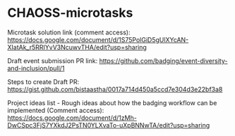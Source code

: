 # CHAOSS-microtasks

Microtask solution link (comment access): https://docs.google.com/document/d/1S75PolGiD5gUlXYcAN-XIatAk_r5RRIYvV3NcuwvTHA/edit?usp=sharing

Draft event submission PR link: https://github.com/badging/event-diversity-and-inclusion/pull/1

Steps to create Draft PR: https://gist.github.com/bistaastha/0017a714d450a5ccd7e304d3e22bf3a8

Project ideas list - Rough ideas about how the badging workflow can be implemented (Comment access): https://docs.google.com/document/d/1zMh-DwCSpc3FjS7YXkdJ2PsTN0YLXvaTo-uXpBNNwTA/edit?usp=sharing
